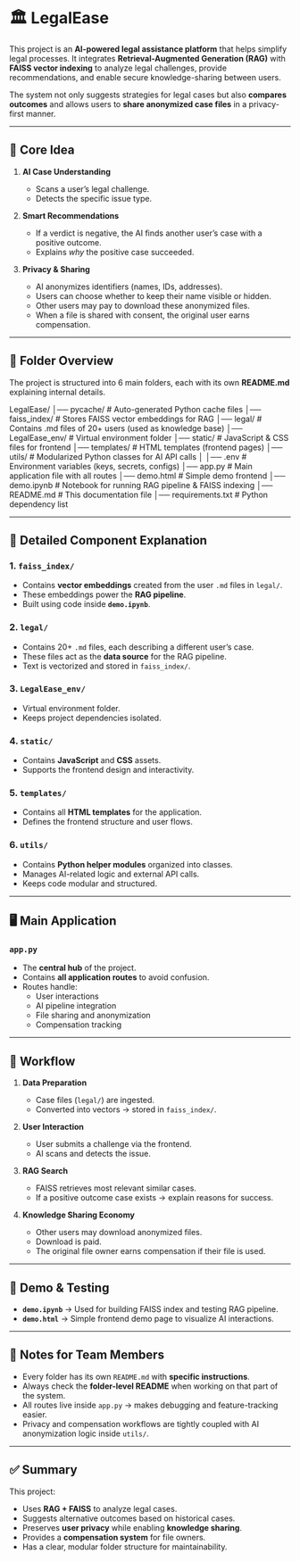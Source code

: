 # 🏛️ LegalEase  

This project is an **AI-powered legal assistance platform** that helps simplify legal processes. It integrates **Retrieval-Augmented Generation (RAG)** with **FAISS vector indexing** to analyze legal challenges, provide recommendations, and enable secure knowledge-sharing between users.  

The system not only suggests strategies for legal cases but also **compares outcomes** and allows users to **share anonymized case files** in a privacy-first manner.  

---

## 🎯 Core Idea  

1. **AI Case Understanding**  
   - Scans a user’s legal challenge.  
   - Detects the specific issue type.  

2. **Smart Recommendations**  
   - If a verdict is negative, the AI finds another user’s case with a positive outcome.  
   - Explains *why* the positive case succeeded.  

3. **Privacy & Sharing**  
   - AI anonymizes identifiers (names, IDs, addresses).  
   - Users can choose whether to keep their name visible or hidden.  
   - Other users may pay to download these anonymized files.  
   - When a file is shared with consent, the original user earns compensation.  

---

## 📂 Folder Overview  

The project is structured into 6 main folders, each with its own **README.md** explaining internal details.  

LegalEase/
│── pycache/ # Auto-generated Python cache files
│── faiss_index/ # Stores FAISS vector embeddings for RAG
│── legal/ # Contains .md files of 20+ users (used as knowledge base)
│── LegalEase_env/ # Virtual environment folder
│── static/ # JavaScript & CSS files for frontend
│── templates/ # HTML templates (frontend pages)
│── utils/ # Modularized Python classes for AI API calls
│
│── .env # Environment variables (keys, secrets, configs)
│── app.py # Main application file with all routes
│── demo.html # Simple demo frontend
│── demo.ipynb # Notebook for running RAG pipeline & FAISS indexing
│── README.md # This documentation file
│── requirements.txt # Python dependency list


---

## 🧩 Detailed Component Explanation  

### 1. `faiss_index/`  
- Contains **vector embeddings** created from the user `.md` files in `legal/`.  
- These embeddings power the **RAG pipeline**.  
- Built using code inside **`demo.ipynb`**.  

### 2. `legal/`  
- Contains 20+ `.md` files, each describing a different user’s case.  
- These files act as the **data source** for the RAG pipeline.  
- Text is vectorized and stored in `faiss_index/`.  

### 3. `LegalEase_env/`  
- Virtual environment folder.  
- Keeps project dependencies isolated.  

### 4. `static/`  
- Contains **JavaScript** and **CSS** assets.  
- Supports the frontend design and interactivity.  

### 5. `templates/`  
- Contains all **HTML templates** for the application.  
- Defines the frontend structure and user flows.  

### 6. `utils/`  
- Contains **Python helper modules** organized into classes.  
- Manages AI-related logic and external API calls.  
- Keeps code modular and structured.  

---

## 🖥️ Main Application  

### `app.py`  
- The **central hub** of the project.  
- Contains **all application routes** to avoid confusion.  
- Routes handle:  
  - User interactions  
  - AI pipeline integration  
  - File sharing and anonymization  
  - Compensation tracking  

---

## 🔄 Workflow  

1. **Data Preparation**  
   - Case files (`legal/`) are ingested.  
   - Converted into vectors → stored in `faiss_index/`.  

2. **User Interaction**  
   - User submits a challenge via the frontend.  
   - AI scans and detects the issue.  

3. **RAG Search**  
   - FAISS retrieves most relevant similar cases.  
   - If a positive outcome case exists → explain reasons for success.  

4. **Knowledge Sharing Economy**  
   - Other users may download anonymized files.  
   - Download is paid.  
   - The original file owner earns compensation if their file is used.  

---

## 🧠 Demo & Testing  

- **`demo.ipynb`** → Used for building FAISS index and testing RAG pipeline.  
- **`demo.html`** → Simple frontend demo page to visualize AI interactions.  

---

## 📌 Notes for Team Members  

- Every folder has its own `README.md` with **specific instructions**.  
- Always check the **folder-level README** when working on that part of the system.  
- All routes live inside `app.py` → makes debugging and feature-tracking easier.  
- Privacy and compensation workflows are tightly coupled with AI anonymization logic inside `utils/`.  

---

## ✅ Summary  

This project:  
- Uses **RAG + FAISS** to analyze legal cases.  
- Suggests alternative outcomes based on historical cases.  
- Preserves **user privacy** while enabling **knowledge sharing**.  
- Provides a **compensation system** for file owners.  
- Has a clear, modular folder structure for maintainability.  
